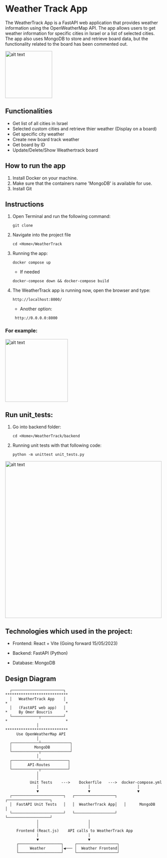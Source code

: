 
# Weather Track App 
The WeatherTrack App is a FastAPI web application that provides weather information using the OpenWeatherMap API. The app allows users to get weather information for specific cities in Israel or a list of selected cities. The app also uses MongoDB to store and retrieve board data, but the functionality related to the board has been commented out.


<img src="https://static.vecteezy.com/system/resources/previews/001/500/512/non_2x/cloudy-weather-icon-free-vector.jpg" alt="alt text" width="150"/>

## Functionalities

 - Get list of all cities in Israel
 - Selected custom cities and retrieve thier weather (Display on a board)
 - Get specific city weather
 - Create new board track weather
 - Get board by ID
 - Update/Delete/Show Weathertrack board



## How to run the app

1. Install Docker on your machine.
2. Make sure that the containers name 'MongoDB' is available for use.
3. Install Git

## Instructions 

1. Open Terminal and run the following command:
   ```
   git clone 
   ```
   
2. Navigate into the project file
   ```
   cd <Home>/WeatherTrack
   ```
   
3. Running the app:
   ```
   docker compose up
   ```
   * If needed
   ```
   docker-compose down && docker-compose build
   ```

4. The WeatherTrack app is running now, open the browser and type:
   ```
   http://localhost:8000/ 
   ```
   * Another option: 
   ```
    http://0.0.0.0:8000
   ```

### For example:

<img src="https://serving.photos.photobox.com/30932987331323fa3a94095d4ab1ffbd1eee493e3de14865ec6406bdb57eb9dd1a9a10fc.jpg" alt="alt text" width="200"/>

##  Run unit_tests:

1. Go into backend folder:
   ```
   cd <Home>/WeatherTrack/backend
   ```
2. Running unit tests with that following code:
   ```
   python -m unittest unit_tests.py
   ```

<img src="https://serving.photos.photobox.com/19890047c2184b9559bd8d635225f1343f06dea47d2b620ecefbdc0e2dbe3ae2b74eac1b.jpg" alt="alt text" width="500"/>


   
## Technologies which used in the project:

* Frontend: React + Vite (Going forward 15/05/2023)

* Backend: FastAPI (Python)

* Database: MongoDB
   

## Design Diagram

      ┌───────────────────────┐                                               ****************************
      │   WeatherTrack App    │                                               *                          *
      │   (FastAPI web app)   │                                               *     By Omer Boucris      *
      └────────────┬──────────┘                                               *                          *
                  │                                                           ****************************   
         Use OpenWeatherMap API
                  │
      ┌────────────┴─────────────┐
      │          MongoDB         │
      └────────────┬─────────────┘
                  │
      ┌────────────┴────────────┐
      │       API-Routes        │
      └────────────┬────────────┘
                  │
                  │
               Unit Tests    --->    Dockerfile   --->  docker-compose.yml
                  │                      │                     │
                  ▼                      ▼                     ▼
      ┌───────────────────────┐   ┌──────────────────┐   ┌───────────────────┐
      │  FastAPI Unit Tests   │   │  WeatherTrack App│   │      MongoDB      │
      └───────────────────────┘   └──────────────────┘   └───────────────────┘
                  │                      │
                  │                      │
         Frontend (React.js)    API calls to WeatherTrack App
                  |                      |
                  ▼                      ▼
         ┌───────────────────┐     ┌──────────────────┐
         │     Weather       │◀─── │  Weather Frontend│
         └───────────────────┘     └──────────────────┘
